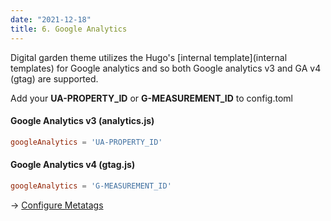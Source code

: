 ```yaml
---
date: "2021-12-18"
title: 6. Google Analytics
---
```


Digital garden theme utilizes the Hugo's [internal template](internal templates) for Google analytics and so both Google analytics v3 and GA v4 (gtag) are supported.

Add your **UA-PROPERTY_ID** or **G-MEASUREMENT_ID** to config.toml

#### Google Analytics v3 (analytics.js)

```toml
googleAnalytics = 'UA-PROPERTY_ID'
```

#### Google Analytics v4 (gtag.js)

```toml
googleAnalytics = 'G-MEASUREMENT_ID'
```

→ [Configure Metatags](/articles/metatags)
